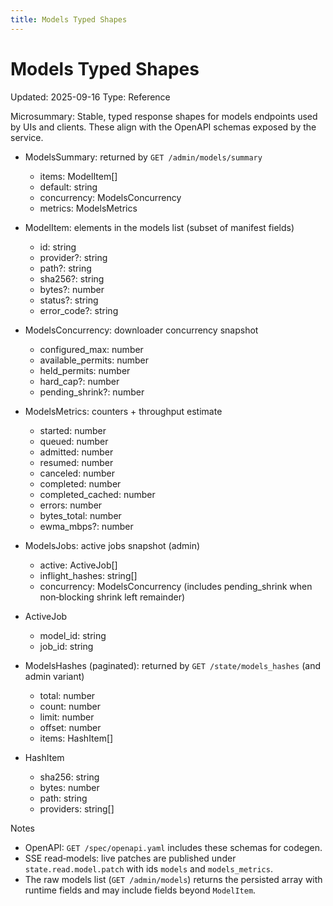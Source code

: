 ```yaml
---
title: Models Typed Shapes
---
```


# Models Typed Shapes

Updated: 2025-09-16
Type: Reference

Microsummary: Stable, typed response shapes for models endpoints used by UIs and clients. These align with the OpenAPI schemas exposed by the service.

- ModelsSummary: returned by `GET /admin/models/summary`
  - items: ModelItem[]
  - default: string
  - concurrency: ModelsConcurrency
  - metrics: ModelsMetrics

- ModelItem: elements in the models list (subset of manifest fields)
  - id: string
  - provider?: string
  - path?: string
  - sha256?: string
  - bytes?: number
  - status?: string
  - error_code?: string

- ModelsConcurrency: downloader concurrency snapshot
  - configured_max: number
  - available_permits: number
  - held_permits: number
  - hard_cap?: number
  - pending_shrink?: number

- ModelsMetrics: counters + throughput estimate
  - started: number
  - queued: number
  - admitted: number
  - resumed: number
  - canceled: number
  - completed: number
  - completed_cached: number
  - errors: number
  - bytes_total: number
  - ewma_mbps?: number

- ModelsJobs: active jobs snapshot (admin)
  - active: ActiveJob[]
  - inflight_hashes: string[]
  - concurrency: ModelsConcurrency (includes pending_shrink when non‑blocking shrink left remainder)

- ActiveJob
  - model_id: string
  - job_id: string

- ModelsHashes (paginated): returned by `GET /state/models_hashes` (and admin variant)
  - total: number
  - count: number
  - limit: number
  - offset: number
  - items: HashItem[]

- HashItem
  - sha256: string
  - bytes: number
  - path: string
  - providers: string[]

Notes
- OpenAPI: `GET /spec/openapi.yaml` includes these schemas for codegen.
- SSE read‑models: live patches are published under `state.read.model.patch` with ids `models` and `models_metrics`.
- The raw models list (`GET /admin/models`) returns the persisted array with runtime fields and may include fields beyond `ModelItem`.

